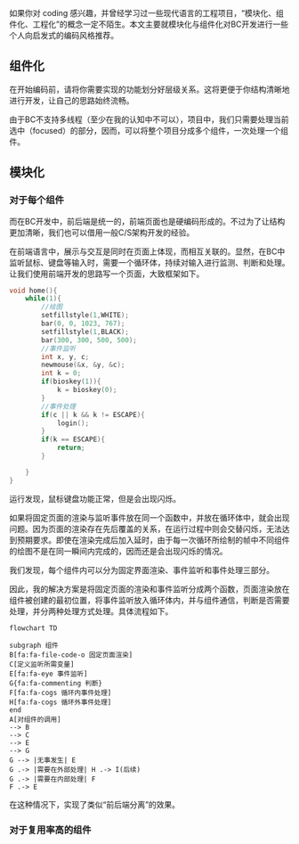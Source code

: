 如果你对 coding 感兴趣，并曾经学习过一些现代语言的工程项目，“模块化、组件化、工程化”的概念一定不陌生。本文主要就模块化与组件化对BC开发进行一些个人向启发式的编码风格推荐。

## 组件化
在开始编码前，请将你需要实现的功能划分好层级关系。这将更便于你结构清晰地进行开发，让自己的思路始终流畅。

由于BC不支持多线程（至少在我的认知中不可以），项目中，我们只需要处理当前选中（focused）的部分，因而，可以将整个项目分成多个组件，一次处理一个组件。



## 模块化
### 对于每个组件

而在BC开发中，前后端是统一的，前端页面也是硬编码形成的。不过为了让结构更加清晰，我们也可以借用一般C/S架构开发的经验。

在前端语言中，展示与交互是同时在页面上体现，而相互关联的。显然，在BC中监听鼠标、键盘等输入时，需要一个循环体，持续对输入进行监测、判断和处理。让我们使用前端开发的思路写一个页面，大致框架如下。

```c
void home(){
    while(1){
        //绘图
        setfillstyle(1,WHITE);
        bar(0, 0, 1023, 767);
        setfillstyle(1,BLACK);
        bar(300, 300, 500, 500);
        //事件监听
        int x, y, c;
        newmouse(&x, &y, &c);
        int k = 0;
        if(bioskey(1)){
            k = bioskey(0);
        }
        //事件处理
        if(c || k && k != ESCAPE){
            login();
        }
        if(k == ESCAPE){
            return;
        }

    }
}

```
运行发现，鼠标键盘功能正常，但是会出现闪烁。

如果将固定页面的渲染与监听事件放在同一个函数中，并放在循环体中，就会出现问题。因为页面的渲染存在先后覆盖的关系，在运行过程中则会交替闪烁，无法达到预期要求。即使在渲染完成后加入延时，由于每一次循环所绘制的帧中不同组件的绘图不是在同一瞬间内完成的，因而还是会出现闪烁的情况。

我们发现，每个组件内可以分为固定界面渲染、事件监听和事件处理三部分。

因此，我的解决方案是将固定页面的渲染和事件监听分成两个函数，页面渲染放在组件被创建的最初位置，将事件监听放入循环体内，并与组件通信，判断是否需要处理，并分两种处理方式处理。具体流程如下。

```mermaid
flowchart TD

subgraph 组件
B[fa:fa-file-code-o 固定页面渲染]
C[定义监听所需变量]
E[fa:fa-eye 事件监听]
G{fa:fa-commenting 判断}
F[fa:fa-cogs 循环内事件处理]
H[fa:fa-cogs 循环外事件处理]
end
A[对组件的调用]
--> B 
--> C
--> E
--> G
G --> |无事发生| E
G .-> |需要在外部处理| H .-> I(后续)
G .-> |需要在内部处理| F
F .-> E

```

在这种情况下，实现了类似“前后端分离”的效果。

### 对于复用率高的组件
